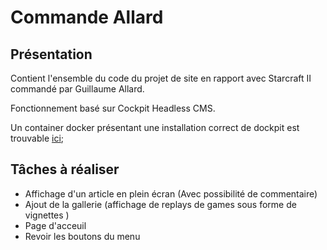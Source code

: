 # Commande Allard

## Présentation

Contient l'ensemble du code du projet de site en rapport avec Starcraft II commandé par Guillaume Allard.

Fonctionnement basé sur Cockpit Headless CMS.

Un container docker présentant une installation correct de dockpit est trouvable [ici](https://hub.docker.com/r/aheinze/cockpit/);

## Tâches à réaliser 

* Affichage d'un article en plein écran (Avec possibilité de commentaire)
* Ajout de la gallerie (affichage de replays de games sous forme de vignettes )
* Page d'acceuil 
* Revoir les boutons du menu
